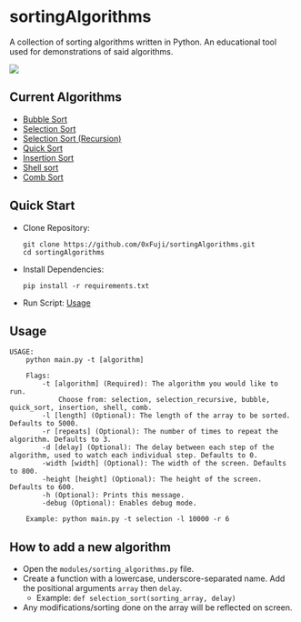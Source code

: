 # sortingAlgorithms

A collection of sorting algorithms written in Python. An educational tool used for demonstrations of said algorithms.

![](https://i.imgur.com/mVybEng.png)

## Current Algorithms

- [Bubble Sort](https://en.wikipedia.org/wiki/Bubble_sort)
- [Selection Sort](https://en.wikipedia.org/wiki/Selection_sort)
- [Selection Sort (Recursion)](https://en.wikipedia.org/wiki/Selection_sort)
- [Quick Sort](https://en.wikipedia.org/wiki/Quicksort)
- [Insertion Sort](https://en.wikipedia.org/wiki/Insertion_sort)
- [Shell sort](https://en.wikipedia.org/wiki/Shellsort)
- [Comb Sort](https://en.wikipedia.org/wiki/Comb_sort)

## Quick Start

- Clone Repository:
  ```
  git clone https://github.com/0xFuji/sortingAlgorithms.git
  cd sortingAlgorithms
  ```
- Install Dependencies:
  ```
  pip install -r requirements.txt
  ```
- Run Script: [Usage](#usage)

## Usage

```
USAGE:
    python main.py -t [algorithm]

    Flags:
        -t [algorithm] (Required): The algorithm you would like to run.
            Choose from: selection, selection_recursive, bubble, quick_sort, insertion, shell, comb.
        -l [length] (Optional): The length of the array to be sorted. Defaults to 5000.
        -r [repeats] (Optional): The number of times to repeat the algorithm. Defaults to 3.
        -d [delay] (Optional): The delay between each step of the algorithm, used to watch each individual step. Defaults to 0.
        -width [width] (Optional): The width of the screen. Defaults to 800.
        -height [height] (Optional): The height of the screen. Defaults to 600.
        -h (Optional): Prints this message.
        -debug (Optional): Enables debug mode.

    Example: python main.py -t selection -l 10000 -r 6
```

## How to add a new algorithm

- Open the `modules/sorting_algorithms.py` file.
- Create a function with a lowercase, underscore-separated name. Add the positional arguments `array` then `delay`.
  - Example: `def selection_sort(sorting_array, delay)`
- Any modifications/sorting done on the array will be reflected on screen.
